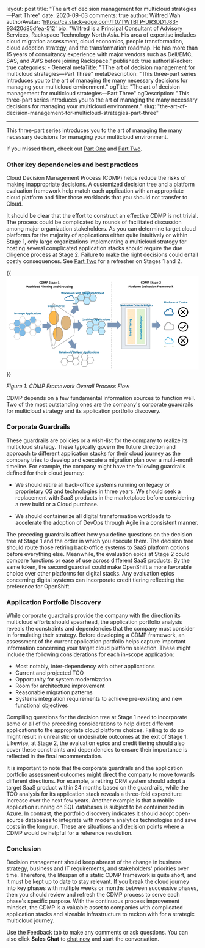 layout: post
title: "The art of decision management for multicloud strategies&mdash;Part Three"
date: 2020-09-03
comments: true
author: Wilfred Wah
authorAvatar: 'https://ca.slack-edge.com/T07TWTBTP-UR3DD1J83-93420d85dfea-512'
bio: "Wilfred is a Principal Consultant of Advisory Services, Rackspace
Technology North Asia. His area of expertise includes cloud migration assessment,
cloud economics, people transformation, cloud adoption strategy, and the
transformation roadmap. He has more than 15 years of consultancy experience with
major vendors such as Dell/EMC, SAS, and AWS before joining Rackspace."
published: true
authorIsRacker: true
categories:
    - General
metaTitle: "TThe art of decision management for multicloud strategies&mdash;Part Three"
metaDescription: "This three-part series introduces you to the art of managing
the many necessary decisions for managing your multicloud environment."
ogTitle: "The art of decision management for multicloud strategies&mdash;Part Three"
ogDescription: "This three-part series introduces you to the art of managing the
many necessary decisions for managing your multicloud environment."
slug: "the-art-of-decision-management-for-multicloud-strategies-part-three"

---

This three-part series introduces you to the art of managing the many necessary
decisions for managing your multicloud environment.

If you missed them, check out
[Part One](https://docs.rackspace.com/blog/the-art-of-decision-management-for-multicloud-strategies-part-one/)
and [Part Two](https://docs.rackspace.com/blog/the-art-of-decision-management-for-multicloud-strategies-part-two/).

<!--more-->

### Other key dependencies and best practices

Cloud Decision Management Process (CDMP) helps reduce the risks of making
inappropriate decisions. A customized decision tree and a platform evaluation
framework help match each application with an appropriate cloud platform and
filter those workloads that you should not transfer to Cloud.

It should be clear that the effort to construct an effective CDMP is not trivial.
The process could be complicated by rounds of facilitated discussion among major
organization stakeholders. As you can determine target cloud platforms for the
majority of applications either quite intuitively or within Stage 1, only large
organizations implementing a multicloud strategy for hosting several complicated
application stacks should require the due diligence process at Stage 2. Failure
to make the right decisions could entail costly consequences. See
[Part Two](https://docs.rackspace.com/blog/the-art-of-decision-management-for-multicloud-strategies-part-two/)
for a refresher on Stages 1 and 2.

{{<img src="Picture1.png" title="" alt="">}}

*Figure 1: CDMP Framework Overall Process Flow*

CDMP depends on a few fundamental information sources to function well. Two of
the most outstanding ones are the company's corporate guardrails for multicloud
strategy and its application portfolio discovery.

### Corporate Guardrails

These guardrails are policies or a wish-list for the company to realize its
multicloud strategy. These typically govern the future direction and approach
to different application stacks for their cloud journey as the company tries to
develop and execute a migration plan over a multi-month timeline. For example,
the company might have the following guardrails defined for their cloud journey:

- We should retire all back-office systems running on legacy or proprietary OS
  and technologies in three years. We should seek a replacement with SaaS
  products in the marketplace before considering a new build or a Cloud purchase.

- We should containerize all digital transformation workloads to accelerate the
  adoption of DevOps through Agile in a consistent manner.

The preceding guardrails affect how you define questions on the decision tree
at Stage 1 and the order in which you execute them. The decision tree should
route those retiring back-office systems to SaaS platform options before
everything else. Meanwhile, the evaluation epics at Stage 2 could compare
functions or ease of use across different SaaS products. By the same token, the
second guardrail could make OpenShift a more favorable choice over other platforms
for digital stacks. Any evaluation epics concerning digital systems can incorporate
credit tiering reflecting the preference for OpenShift.

### Application Portfolio Discovery

While corporate guardrails provide the company with the direction its multicloud
efforts should spearhead, the application portfolio analysis reveals the constraints
and dependencies that the company must consider in formulating their strategy.
Before developing a CDMP framework, an assessment of the current application
portfolio helps capture important information concerning your target cloud
platform selection. These might include the following considerations for each
in-scope application:

- Most notably, inter-dependency with other applications
- Current and projected TCO
- Opportunity for system modernization
- Room for architecture improvement
- Reasonable migration patterns
- Systems integration requirements to achieve pre-existing and new functional objectives

Compiling questions for the decision tree at Stage 1 need to incorporate some
or all of the preceding considerations to help direct different applications to
the appropriate cloud platform choices. Failing to do so might result in
unrealistic or undesirable outcomes at the exit of Stage 1. Likewise, at Stage 2,
the evaluation epics and credit tiering should also cover these constraints and
dependencies to ensure their importance is reflected in the final recommendation.

It is important to note that the corporate guardrails and the application
portfolio assessment outcomes might direct the company to move towards different
directions. For example, a retiring CRM system should adopt a target SaaS product
within 24 months based on the guardrails, while the TCO analysis for its application
stack reveals a three-fold expenditure increase over the next few years. Another
example is that a mobile application running on SQL databases is subject to be
containerized in Azure. In contrast, the portfolio discovery indicates it should
adopt open-source databases to integrate with modern analytics technologies and
save costs in the long run. These are situations and decision points where a CDMP
would be helpful for a reference resolution.

### Conclusion

Decision management should keep abreast of the change in business strategy,
business and IT requirements, and stakeholders' priorities over time. Therefore,
the lifespan of a static CDMP framework is quite short, and it must be kept up
to date to stay relevant. If you break the cloud journey into key phases with
multiple weeks or months between successive phases, then you should review and
refresh the CDMP process to serve each phase's specific purpose. With the
continuous process improvement mindset, the CDMP is a valuable asset to companies
with complicated application stacks and sizeable infrastructure to reckon with
for a strategic multicloud journey.

Use the Feedback tab to make any comments or ask questions. You can also click
**Sales Chat** to [chat now](https://www.rackspace.com/) and start the conversation.
